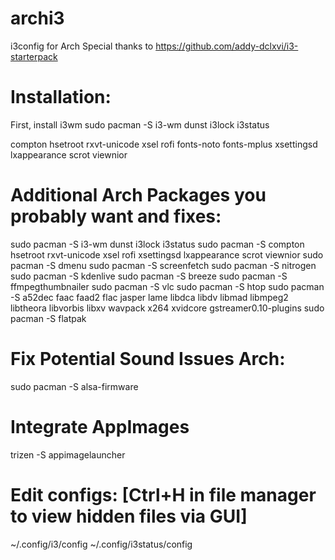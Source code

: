 # archi3
i3config for Arch
Special thanks to https://github.com/addy-dclxvi/i3-starterpack

# Installation:
First, install i3wm 
sudo pacman -S i3-wm dunst i3lock i3status



compton hsetroot rxvt-unicode xsel rofi fonts-noto fonts-mplus xsettingsd lxappearance scrot viewnior

# Additional Arch Packages you probably want and fixes:
sudo pacman -S i3-wm dunst i3lock i3status
sudo pacman -S  compton hsetroot rxvt-unicode xsel rofi xsettingsd lxappearance scrot viewnior
sudo pacman -S dmenu
sudo pacman -S screenfetch
sudo pacman -S nitrogen
sudo pacman -S kdenlive
sudo pacman -S breeze
sudo pacman -S ffmpegthumbnailer
sudo pacman -S vlc
sudo pacman -S htop
sudo pacman -S a52dec faac faad2 flac jasper lame libdca libdv libmad libmpeg2 libtheora libvorbis libxv wavpack x264 xvidcore gstreamer0.10-plugins
sudo pacman -S flatpak

# Fix Potential Sound Issues Arch:
sudo pacman -S alsa-firmware

# Integrate AppImages
trizen -S appimagelauncher

# Edit configs: [Ctrl+H in file manager to view hidden files via GUI]
~/.config/i3/config
~/.config/i3status/config
